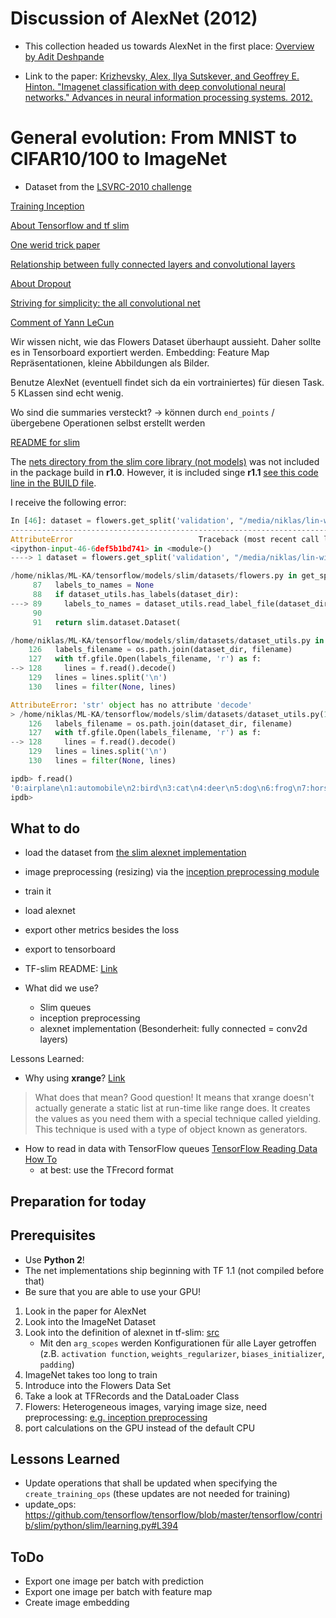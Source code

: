 # Discussion of AlexNet (2012)

- This collection headed us towards AlexNet in the first place: [Overview by Adit Deshpande](https://adeshpande3.github.io/adeshpande3.github.io/The-9-Deep-Learning-Papers-You-Need-To-Know-About.html)

- Link to the paper: [Krizhevsky, Alex, Ilya Sutskever, and Geoffrey E. Hinton. "Imagenet classification with deep convolutional neural networks." Advances in neural information processing systems. 2012.](https://papers.nips.cc/paper/4824-imagenet-classification-with-deep-convolutional-neural-networks)

# General evolution: From MNIST to CIFAR10/100 to ImageNet

- Dataset from the [LSVRC-2010 challenge](http://image-net.org/challenges/LSVRC/2010/)

[Training Inception](https://github.com/tensorflow/models/blob/master/inception/README.md#getting-started)

[About Tensorflow and tf slim](http://warmspringwinds.github.io/tensorflow/tf-slim/2016/10/30/image-classification-and-segmentation-using-tensorflow-and-tf-slim/)

[One werid trick paper](https://arxiv.org/abs/1404.5997)

[Relationship between fully connected layers and convolutional layers](https://www.quora.com/How-does-the-conversion-of-last-layers-of-CNN-from-fully-connected-to-fully-convolutional-allow-it-to-process-images-of-different-size)

[About Dropout](https://www.cs.toronto.edu/~hinton/absps/JMLRdropout.pdf)

[Striving for simplicity: the all convolutional net](https://arxiv.org/pdf/1412.6806.pdf)

[Comment of Yann LeCun](https://www.facebook.com/yann.lecun/posts/10152820758292143)


Wir wissen nicht, wie das Flowers Dataset überhaupt aussieht. Daher sollte es in Tensorboard exportiert werden.
Embedding: Feature Map Repräsentationen, kleine Abbildungen als Bilder.

Benutze AlexNet (eventuell findet sich da ein vortrainiertes) für diesen Task. 5 KLassen sind echt wenig.

Wo sind die summaries versteckt? -> können durch `end_points` / übergebene Operationen selbst erstellt werden

[README for slim](https://github.com/tensorflow/tensorflow/tree/master/tensorflow/contrib/slim)

The [nets directory from the slim core library (not models)](https://github.com/tensorflow/tensorflow/tree/r0.11/tensorflow/contrib/slim/python/slim/nets) was not included in the package build in **r1.0**. However, it is included singe **r1.1** [see this code line in the BUILD file](https://github.com/tensorflow/tensorflow/blob/r0.11/tensorflow/contrib/slim/BUILD#L65).

I receive the following error:

```python
In [46]: dataset = flowers.get_split('validation', "/media/niklas/lin-win-hdd/nn_datasets/image/flowers/")
---------------------------------------------------------------------------
AttributeError                            Traceback (most recent call last)
<ipython-input-46-6def5b1bd741> in <module>()
----> 1 dataset = flowers.get_split('validation', "/media/niklas/lin-win-hdd/nn_datasets/image/flowers/")

/home/niklas/ML-KA/tensorflow/models/slim/datasets/flowers.py in get_split(split_name, dataset_dir, file_pattern, reader)
     87   labels_to_names = None
     88   if dataset_utils.has_labels(dataset_dir):
---> 89     labels_to_names = dataset_utils.read_label_file(dataset_dir)
     90
     91   return slim.dataset.Dataset(

/home/niklas/ML-KA/tensorflow/models/slim/datasets/dataset_utils.py in read_label_file(dataset_dir, filename)
    126   labels_filename = os.path.join(dataset_dir, filename)
    127   with tf.gfile.Open(labels_filename, 'r') as f:
--> 128     lines = f.read().decode()
    129   lines = lines.split('\n')
    130   lines = filter(None, lines)

AttributeError: 'str' object has no attribute 'decode'
> /home/niklas/ML-KA/tensorflow/models/slim/datasets/dataset_utils.py(128)read_label_file()
    126   labels_filename = os.path.join(dataset_dir, filename)
    127   with tf.gfile.Open(labels_filename, 'r') as f:
--> 128     lines = f.read().decode()
    129   lines = lines.split('\n')
    130   lines = filter(None, lines)

ipdb> f.read()
'0:airplane\n1:automobile\n2:bird\n3:cat\n4:deer\n5:dog\n6:frog\n7:horse\n8:ship\n9:truck\n'
ipdb>

```

## What to do

- load the dataset from [the slim alexnet implementation](https://github.com/tensorflow/tensorflow/blob/master/tensorflow/contrib/slim/python/slim/nets/alexnet.py)
- image preprocessing (resizing) via the [inception preprocessing module](https://github.com/tensorflow/models/blob/master/slim/preprocessing/inception_preprocessing.py#L278)
- train it
- load alexnet
- export other metrics besides the loss
- export to tensorboard

- TF-slim README: [Link](https://github.com/tensorflow/tensorflow/tree/master/tensorflow/contrib/slim)

- What did we use?
    - Slim queues
    - inception preprocessing
    - alexnet implementation (Besonderheit: fully connected = conv2d layers)

Lessons Learned:

- Why using **xrange**? [Link](http://pythoncentral.io/how-to-use-pythons-xrange-and-range/)

> What does that mean? Good question! It means that xrange doesn't actually generate a static list at run-time like range does. It creates the values as you need them with a special technique called yielding. This technique is used with a type of object known as generators.

- How to read in data with TensorFlow queues [TensorFlow Reading Data How To](https://www.tensorflow.org/programmers_guide/reading_data)
    - at best: use the TFrecord format

## Preparation for today

## Prerequisites

- Use **Python 2**!
- The net implementations ship beginning with TF 1.1 (not compiled before that)
- Be sure that you are able to use your GPU!

1. Look in the paper for AlexNet
2. Look into the ImageNet Dataset
3. Look into the definition of alexnet in tf-slim: [src](https://github.com/tensorflow/tensorflow/blob/master/tensorflow/contrib/slim/python/slim/nets/alexnet.py)
    - Mit den `arg_scopes` werden Konfigurationen für alle Layer getroffen (z.B. `activation function`, `weights_regularizer`, `biases_initializer`, `padding`)
4. ImageNet takes too long to train
5. Introduce into the Flowers Data Set
6. Take a look at TFRecords and the DataLoader Class
7. Flowers: Heterogeneous images, varying image size, need preprocessing: [e.g. inception preprocessing](https://github.com/tensorflow/models/blob/master/slim/preprocessing/inception_preprocessing.py#L278)
8. port calculations on the GPU instead of the default CPU


## Lessons Learned

- Update operations that shall be updated when specifying the `create_training_ops` (these updates are not needed for training)
- update_ops: https://github.com/tensorflow/tensorflow/blob/master/tensorflow/contrib/slim/python/slim/learning.py#L394

## ToDo

- Export one image per batch with prediction
- Export one image per batch with feature map
- Create image embedding
